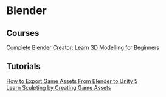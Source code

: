 # Blender


## Courses
[Complete Blender Creator: Learn 3D Modelling for Beginners](https://www.udemy.com/blendertutorial/)

## Tutorials
[How to Export Game Assets From Blender to Unity 5](https://lmhpoly.com/how-to-export-game-assets-from-blender-to-unity-5/)  
[Learn Sculpting by Creating Game Assets](https://www.youtube.com/watch?v=jRiSdYby6v8)

